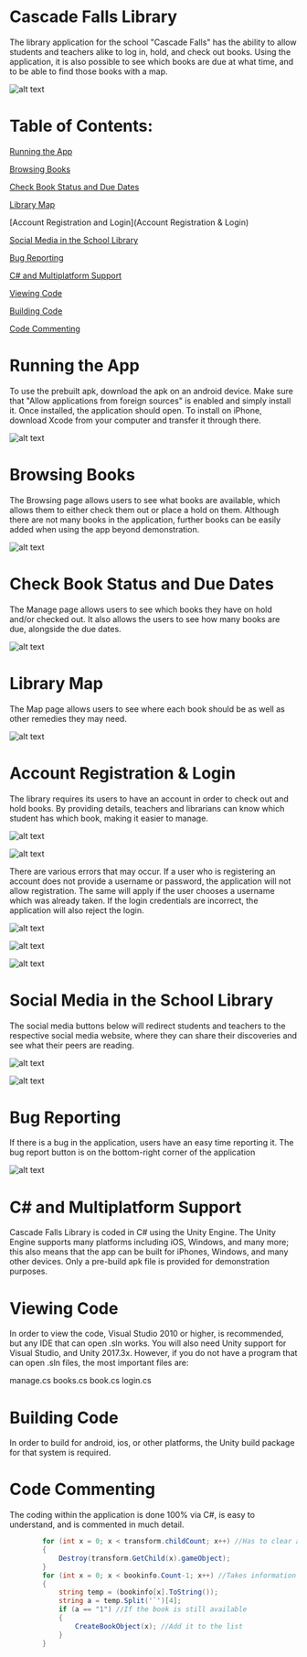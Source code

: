 # Cascade Falls Library
The library application for the school "Cascade Falls" has the ability to allow students and teachers alike to log in, hold, and check out books. Using the application, it is also possible to see which books are due at what time, and to be able to find those books with a map.

![alt text](https://media.discordapp.net/attachments/380444132989992963/408112121998737408/images.png?width=234&height=468)

# Table of Contents:

[Running the App](https://github.com/3honi/CascadeFallsLibrary#running-the-app)

[Browsing Books](https://github.com/3honi/CascadeFallsLibrary#browsing-books)

[Check Book Status and Due Dates](https://github.com/3honi/CascadeFallsLibrary#check-book-status-and-due-dates)

[Library Map](https://github.com/3honi/CascadeFallsLibrary#library-map)

[Account Registration and Login](Account Registration & Login)

[Social Media in the School Library](https://github.com/3honi/CascadeFallsLibrary#social-media-in-the-school-library)

[Bug Reporting](https://github.com/3honi/CascadeFallsLibrary#bug-reporting)

[C# and Multiplatform Support](https://github.com/3honi/CascadeFallsLibrary#c-and-multiplatform-support)

[Viewing Code](https://github.com/3honi/CascadeFallsLibrary#viewing-code)

[Building Code](https://github.com/3honi/CascadeFallsLibrary#building-code)

[Code Commenting](https://github.com/3honi/CascadeFallsLibrary#code-commenting)


# Running the App
To use the prebuilt apk, download the apk on an android device. Make sure that "Allow applications from foreign sources" is enabled and simply install it. Once installed, the application should open. To install on iPhone, download Xcode from your computer and transfer it through there.

![alt text](https://media.discordapp.net/attachments/380444132989992963/408091124389904394/Screenshot_20180130-214602.png?width=234&height=468)

# Browsing Books
The Browsing page allows users to see what books are available, which allows them to either check them out or place a hold on them. Although there are not many books in the application, further books can be easily added when using the app beyond demonstration.

![alt text](https://media.discordapp.net/attachments/380444132989992963/408091123060572160/Screenshot_20180130-214646.png?width=234&height=468)

# Check Book Status and Due Dates
The Manage page allows users to see which books they have on hold and/or checked out. It also allows the users to see how many books are due, alongside the due dates.

![alt text](https://media.discordapp.net/attachments/380444132989992963/408095379935199234/Screenshot_20180130-220515.png?width=234&height=468)

# Library Map
The Map page allows users to see where each book should be as well as other remedies they may need.

![alt text](https://media.discordapp.net/attachments/380444132989992963/408091122447941633/Screenshot_20180130-214657.png?width=234&height=468)

# Account Registration & Login
The library requires its users to have an account in order to check out and hold books. By providing details, teachers and librarians can know which student has which book, making it easier to manage.

![alt text](https://media.discordapp.net/attachments/380444132989992963/408091124389904394/Screenshot_20180130-214602.png?width=234&height=468)

![alt text](https://media.discordapp.net/attachments/380444132989992963/408093925748899840/Screenshot_20180130-215916.png?width=234&height=468)

There are various errors that may occur. If a user who is registering an account does not provide a username or password, the application will not allow registration. The same will apply if the user chooses a username which was already taken. If the login credentials are incorrect, the application will also reject the login.

![alt text](https://media.discordapp.net/attachments/380444132989992963/408093925182799873/Screenshot_20180130-215918.png?width=234&height=468)

![alt text](https://media.discordapp.net/attachments/380444132989992963/408093925178605568/Screenshot_20180130-215929.png?width=234&height=468)

![alt text](https://media.discordapp.net/attachments/380444132989992963/408091122447941632/Screenshot_20180130-214623.png?width=234&height=468)

# Social Media in the School Library
The social media buttons below will redirect students and teachers to the respective social media website, where they can share their discoveries and see what their peers are reading.

![alt text](https://media.discordapp.net/attachments/380444132989992963/408097053676273667/twitter.png?width=234&height=468)

![alt text](https://media.discordapp.net/attachments/380444132989992963/408097081769590808/goodreads.png?width=234&height=468)

# Bug Reporting
If there is a bug in the application, users have an easy time reporting it. The bug report button is on the bottom-right corner of the application

![alt text](https://media.discordapp.net/attachments/380444132989992963/408099240368275466/adasd.png?width=234&height=468)

# C# and Multiplatform Support
Cascade Falls Library is coded in C# using the Unity Engine. The Unity Engine supports many platforms including  iOS, Windows, and many more; this also means that the app can be built for iPhones, Windows, and many other devices. Only a pre-build apk file is provided for demonstration purposes.

# Viewing Code
In order to view the code, Visual Studio 2010 or higher, is recommended, but any IDE that can open .sln works. You will also need Unity support for Visual Studio, and Unity 2017.3x. However, if you do not have a program that can open .sln files, the most important files are:

manage.cs
books.cs
book.cs
login.cs

# Building Code
In order to build for android, ios, or other platforms, the Unity build package for that system is required.

# Code Commenting
The coding within the application is done 100% via C#, is easy to understand, and is commented in much detail.

```c#
        for (int x = 0; x < transform.childCount; x++) //Has to clear all of the books first before placing a new list
        {
            Destroy(transform.GetChild(x).gameObject);
        }
        for (int x = 0; x < bookinfo.Count-1; x++) //Takes information from the php file
        {
            string temp = (bookinfo[x].ToString());
            string a = temp.Split('`')[4];
            if (a == "1") //If the book is still available
            {
                CreateBookObject(x); //Add it to the list
            }
        }
```
